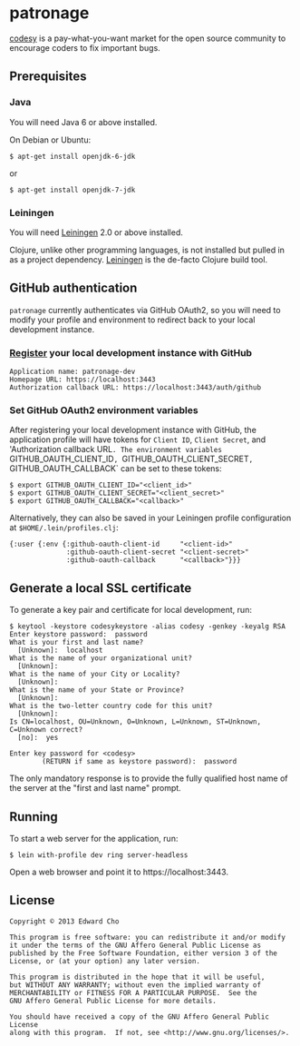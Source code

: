 # patronage

[codesy](http://codesy.io) is a pay-what-you-want market for the open source community to encourage coders to fix important bugs.

## Prerequisites

### Java

You will need Java 6 or above installed.

On Debian or Ubuntu:

    $ apt-get install openjdk-6-jdk

or

    $ apt-get install openjdk-7-jdk

### Leiningen

You will need [Leiningen][1] 2.0 or above installed.

Clojure, unlike other programming languages, is not installed but
pulled in as a project dependency. [Leiningen][1] is the de-facto
Clojure build tool.

[1]: https://github.com/technomancy/leiningen

## GitHub authentication

`patronage` currently authenticates via GitHub OAuth2, so you will
need to modify your profile and environment to redirect back to your
local development instance.

### [Register](https://github.com/settings/applications/new) your local development instance with GitHub

    Application name: patronage-dev
    Homepage URL: https://localhost:3443
    Authorization callback URL: https://localhost:3443/auth/github

### Set GitHub OAuth2 environment variables

After registering your local development instance with GitHub, the
application profile will have tokens for `Client ID`, `Client Secret`,
and 'Authorization callback URL`. The environment variables
`GITHUB_OAUTH_CLIENT_ID`, `GITHUB_OAUTH_CLIENT_SECRET`,
`GITHUB_OAUTH_CALLBACK` can be set to these tokens:

    $ export GITHUB_OAUTH_CLIENT_ID="<client_id>"
    $ export GITHUB_OAUTH_CLIENT_SECRET="<client_secret>"
    $ export GITHUB_OAUTH_CALLBACK="<callback>"

Alternatively, they can also be saved in your Leiningen profile configuration at `$HOME/.lein/profiles.clj`:

    {:user {:env {:github-oauth-client-id     "<client-id>"
                  :github-oauth-client-secret "<client-secret>"
                  :github-oauth-callback      "<callback>"}}}

## Generate a local SSL certificate

To generate a key pair and certificate for local development, run:

    $ keytool -keystore codesykeystore -alias codesy -genkey -keyalg RSA
    Enter keystore password:  password
    What is your first and last name?
      [Unknown]:  localhost
    What is the name of your organizational unit?
      [Unknown]:
    What is the name of your City or Locality?
      [Unknown]:
    What is the name of your State or Province?
      [Unknown]:
    What is the two-letter country code for this unit?
      [Unknown]:
    Is CN=localhost, OU=Unknown, O=Unknown, L=Unknown, ST=Unknown, C=Unknown correct?
      [no]:  yes

    Enter key password for <codesy>
            (RETURN if same as keystore password):  password

The only mandatory response is to provide the fully qualified host name of the server at the "first and last name" prompt.

## Running

To start a web server for the application, run:

    $ lein with-profile dev ring server-headless

Open a web browser and point it to https://localhost:3443.

## License

    Copyright © 2013 Edward Cho

    This program is free software: you can redistribute it and/or modify
    it under the terms of the GNU Affero General Public License as
    published by the Free Software Foundation, either version 3 of the
    License, or (at your option) any later version.

    This program is distributed in the hope that it will be useful,
    but WITHOUT ANY WARRANTY; without even the implied warranty of
    MERCHANTABILITY or FITNESS FOR A PARTICULAR PURPOSE.  See the
    GNU Affero General Public License for more details.

    You should have received a copy of the GNU Affero General Public License
    along with this program.  If not, see <http://www.gnu.org/licenses/>.
